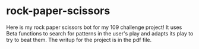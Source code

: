 # rock-paper-scissors

Here is my rock paper scissors bot for my 109 challenge project! It uses Beta functions to search for patterns in the user's play and adapts its play to try to beat them. The writup for the project is in the pdf file. 
